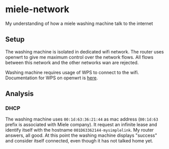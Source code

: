 # miele-network
My understanding of how a miele washing machine talk to the internet

## Setup

The washing machine is isolated in dedicated wifi network. The router uses openwrt to give me maximum control over the network flows.
All flows between this network and the other networks wan are rejected.

Washing machine requires usage of WPS to connect to the wifi. Documentation for WPS on openwrt is [here](https://openwrt.org/docs/guide-user/network/wifi/basic).

## Analysis

### DHCP

The washing machine uses `00:1d:63:36:21:44` as mac address (`00:1d:63` prefix is associated with Miele company).
It request an infinite lease and identify itself with the hostname `001D63362144-mysimplelink`.
My router answers, all good. At this point the washing machine displays "success" and consider itself connected, even though it has not talked home yet.
